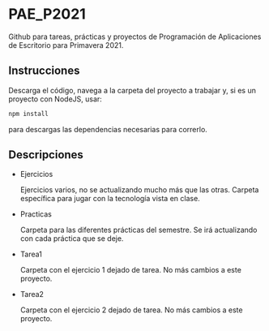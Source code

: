 # PAE_P2021
Github para tareas, prácticas y proyectos de Programación de Aplicaciones de Escritorio para Primavera 2021.


## Instrucciones

Descarga el código, navega a la carpeta del proyecto a trabajar y, si es un proyecto con NodeJS, usar:

```bash
npm install
```

para descargas las dependencias necesarias para correrlo.

## Descripciones

- Ejercicios

   Ejercicios varios, no se actualizando mucho más que las otras. Carpeta específica para jugar con la tecnología vista en clase.

- Practicas

   Carpeta para las diferentes prácticas del semestre. Se irá actualizando con cada práctica que se deje.

- Tarea1

   Carpeta con el ejercicio 1 dejado de tarea. No más cambios a este proyecto.

- Tarea2

   Carpeta con el ejercicio 2 dejado de tarea. No más cambios a este proyecto.
